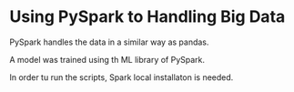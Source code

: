 # Using PySpark to Handling Big Data

PySpark handles the data in a similar way as pandas. 

A model was trained using th ML library of PySpark.

In order tu run the scripts, Spark local installaton is needed. 

